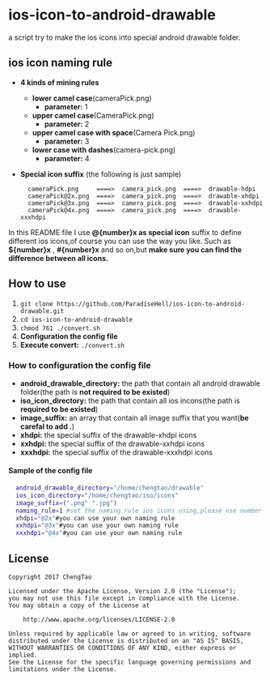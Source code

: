 # ios-icon-to-android-drawable

a script try to make the ios icons into special android drawable folder.

## ios icon naming rule

- **4 kinds of mining rules**
	- **lower camel case**(cameraPick.png) 
		- **parameter:** 1 
	- **upper camel case**(CameraPick.png)
		- **parameter:** 2
	- **upper camel case with space**(Camera Pick.png)
		- **parameter:** 3
	- **lower case with dashes**(camera-pick.png)
		- **parameter:** 4

- **Special icon suffix** (the following is just sample)

		cameraPick.png     ====>  camera_pick.png  ====>  drawable-hdpi
		cameraPick@2x.png  ====>  camera_pick.png  ====>  drawable-xhdpi
		cameraPick@3x.png  ====>  camera_pick.png  ====>  drawable-xxhdpi
		cameraPick@4x.png  ====>  camera_pick.png  ====>  drawable-xxxhdpi
	
In this README file I use **@{number}x as special icon** suffix to define different ios icons,of course
you can use the way you like. Such as **${number}x** , **#{number}x** and so on,but **make sure you can
find the difference between all icons.**

## How to use

1. `git clone https://github.com/ParadiseHell/ios-icon-to-android-drawable.git`
2. `cd ios-icon-to-android-drawable`
3. `chmod 761 ./convert.sh`
4. **Configuration the config file**
5. **Execute convert:** `./convert.sh`

### How to configuration the config file

- **android_drawable_directory:** the path that contain all android drawable folder(the path is **not required to be existed**)
- **iso_icon_directory:** the path that contain all ios incons(the path is **required to be existed**)
- **image_suffix:** an array that contain all image suffix that you want(**be carefal to add .**)
- **xhdpi:** the special suffix of the drawable-xhdpi icons
- **xxhdpi:** the special suffix of the drawable-xxhdpi icons
- **xxxhdpi:** the special suffix of the drawable-xxxhdpi icons

#### Sample of the config file
```sh
  android_drawable_directory="/home/chengtao/drawable"
  ios_icon_directory="/home/chengtao/iso/icons"
  image_suffix=(".png" ".jpg")
  naming_rule=1 #set the naming rule ios icons using,please use number 1,2,3 or 4
  xhdpi="@2x"#you can use your own naming rule
  xxhdpi="@3x"#you can use your own naming rule
  xxxhdpi="@4x"#you can use your own naming rule
```

## License

	Copyright 2017 ChengTao

	Licensed under the Apache License, Version 2.0 (the "License");
	you may not use this file except in compliance with the License.
	You may obtain a copy of the License at
		
		http://www.apache.org/licenses/LICENSE-2.0
		
	Unless required by applicable law or agreed to in writing, software
	distributed under the License is distributed on an "AS IS" BASIS,
	WITHOUT WARRANTIES OR CONDITIONS OF ANY KIND, either express or implied.
	See the License for the specific language governing permissions and
	limitations under the License.
